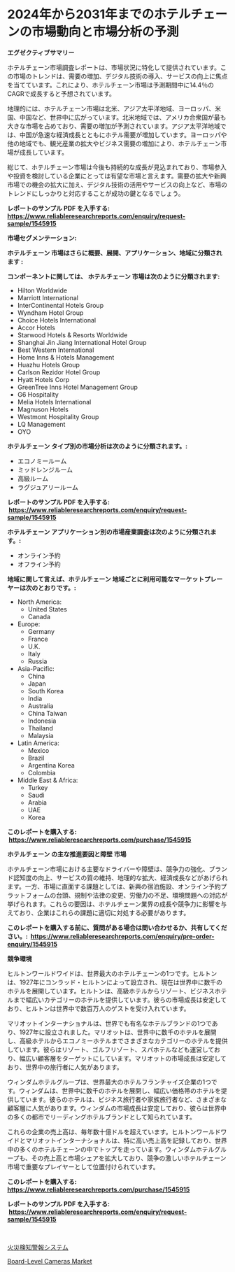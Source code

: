 <p><h1>2024年から2031年までのホテルチェーンの市場動向と市場分析の予測</h1></p><p><strong>エグゼクティブサマリー</strong></p>
<p><p>ホテルチェーン市場調査レポートは、市場状況に特化して提供されています。この市場のトレンドは、需要の増加、デジタル技術の導入、サービスの向上に焦点を当てています。これにより、ホテルチェーン市場は予測期間中に14.4％のCAGRで成長すると予想されています。</p><p>地理的には、ホテルチェーン市場は北米、アジア太平洋地域、ヨーロッパ、米国、中国など、世界中に広がっています。北米地域では、アメリカ合衆国が最も大きな市場を占めており、需要の増加が予測されています。アジア太平洋地域では、中国が急速な経済成長とともにホテル需要が増加しています。ヨーロッパや他の地域でも、観光産業の拡大やビジネス需要の増加により、ホテルチェーン市場が成長しています。</p><p>総じて、ホテルチェーン市場は今後も持続的な成長が見込まれており、市場参入や投資を検討している企業にとっては有望な市場と言えます。需要の拡大や新興市場での機会の拡大に加え、デジタル技術の活用やサービスの向上など、市場のトレンドにしっかりと対応することが成功の鍵となるでしょう。</p></p>
<p><strong>レポートのサンプル PDF を入手する: <a href="https://www.reliableresearchreports.com/enquiry/request-sample/1545915">https://www.reliableresearchreports.com/enquiry/request-sample/1545915</a></strong></p>
<p><strong>市場セグメンテーション:</strong></p>
<p><strong> ホテルチェーン 市場はさらに概要、展開、アプリケーション、地域に分類されます :</strong></p>
<p><strong>コンポーネントに関しては、 ホテルチェーン 市場は次のように分類されます: &nbsp;</strong></p>
<p><ul><li>Hilton Worldwide</li><li>Marriott International</li><li>InterContinental Hotels Group</li><li>Wyndham Hotel Group</li><li>Choice Hotels International</li><li>Accor Hotels</li><li>Starwood Hotels & Resorts Worldwide</li><li>Shanghai Jin Jiang International Hotel Group</li><li>Best Western International</li><li>Home Inns & Hotels Management</li><li>Huazhu Hotels Group</li><li>Carlson Rezidor Hotel Group</li><li>Hyatt Hotels Corp</li><li>GreenTree Inns Hotel Management Group</li><li>G6 Hospitality</li><li>Melia Hotels International</li><li>Magnuson Hotels</li><li>Westmont Hospitality Group</li><li>LQ Management</li><li>OYO</li></ul></p>
<p><strong> ホテルチェーン タイプ別の市場分析は次のように分類されます。:</strong></p>
<p><ul><li>エコノミールーム</li><li>ミッドレンジルーム</li><li>高級ルーム</li><li>ラグジュアリールーム</li></ul></p>
<p><strong>レポートのサンプル PDF を入手する: &nbsp;<a href="https://www.reliableresearchreports.com/enquiry/request-sample/1545915">https://www.reliableresearchreports.com/enquiry/request-sample/1545915</a></strong></p>
<p><strong> ホテルチェーン アプリケーション別の市場産業調査は次のように分類されます。:</strong></p>
<p><ul><li>オンライン予約</li><li>オフライン予約</li></ul></p>
<p><strong>地域に関して言えば、ホテルチェーン 地域ごとに利用可能なマーケットプレーヤーは次のとおりです。:</strong></p>
<p><ul>
    <li>
        North America:
        <ul>
            <li>United States</li>
            <li>Canada</li>
        </ul>
    </li>
    <li>
        Europe:
        <ul>
            <li>Germany</li>
            <li>France</li>
            <li>U.K.</li>
            <li>Italy</li>
            <li>Russia</li>
        </ul>
    </li>
    <li>
        Asia-Pacific:
        <ul>
            <li>China</li>
            <li>Japan</li>
            <li>South Korea</li>
            <li>India</li>
            <li>Australia</li>
            <li>China Taiwan</li>
            <li>Indonesia</li>
            <li>Thailand</li>
            <li>Malaysia</li>
        </ul>
    </li>
    <li>
        Latin America:
        <ul>
            <li>Mexico</li>
            <li>Brazil</li>
            <li>Argentina Korea</li>
            <li>Colombia</li>
        </ul>
    </li>
    <li>
        Middle East & Africa:
        <ul>
            <li>Turkey</li>
            <li>Saudi</li>
            <li>Arabia</li>
            <li>UAE</li>
            <li>Korea</li>
        </ul>
    </li>
    </ul></p>
<p><strong>このレポートを購入する: &nbsp;<a href="https://www.reliableresearchreports.com/purchase/1545915">https://www.reliableresearchreports.com/purchase/1545915</a></strong></p>
<p><strong>ホテルチェーン の主な推進要因と障壁 市場</strong></p>
<p><p>ホテルチェーン市場における主要なドライバーや障壁は、競争力の強化、ブランド認知度の向上、サービスの質の維持、地理的な拡大、経済成長などがあげられます。一方、市場に直面する課題としては、新興の宿泊施設、オンライン予約プラットフォームの台頭、規制や法律の変更、労働力の不足、環境問題への対応が挙げられます。これらの要因は、ホテルチェーン業界の成長や競争力に影響を与えており、企業はこれらの課題に適切に対処する必要があります。</p></p>
<p><strong>このレポートを購入する前に、質問がある場合は問い合わせるか、共有してください。:&nbsp; <a href="https://www.reliableresearchreports.com/enquiry/pre-order-enquiry/1545915">https://www.reliableresearchreports.com/enquiry/pre-order-enquiry/1545915</a></strong></p>
<p><strong>競争環境</strong></p>
<p><p>ヒルトンワールドワイドは、世界最大のホテルチェーンの1つです。ヒルトンは、1927年にコンラッド・ヒルトンによって設立され、現在は世界中に数千のホテルを展開しています。ヒルトンは、高級ホテルからリゾート、ビジネスホテルまで幅広いカテゴリーのホテルを提供しています。彼らの市場成長は安定しており、ヒルトンは世界中で数百万人のゲストを受け入れています。</p><p>マリオットインターナショナルは、世界でも有名なホテルブランドの1つであり、1927年に設立されました。マリオットは、世界中に数千のホテルを展開し、高級ホテルからエコノミーホテルまでさまざまなカテゴリーのホテルを提供しています。彼らはリゾート、ゴルフリゾート、スパホテルなども運営しており、幅広い顧客層をターゲットにしています。マリオットの市場成長は安定しており、世界中の旅行者に人気があります。</p><p>ウィンダムホテルグループは、世界最大のホテルフランチャイズ企業の1つです。ウィンダムは、世界中に数千のホテルを展開し、幅広い価格帯のホテルを提供しています。彼らのホテルは、ビジネス旅行者や家族旅行者など、さまざまな顧客層に人気があります。ウィンダムの市場成長は安定しており、彼らは世界中の多くの都市でリーディングホテルブランドとして知られています。</p><p>これらの企業の売上高は、毎年数十億ドルを超えています。ヒルトンワールドワイドとマリオットインターナショナルは、特に高い売上高を記録しており、世界中の多くのホテルチェーンの中でトップを走っています。ウィンダムホテルグループも、その売上高と市場シェアを拡大しており、競争の激しいホテルチェーン市場で重要なプレイヤーとして位置付けられています。</p></p>
<p><strong>このレポートを購入する: &nbsp; <a href="https://www.reliableresearchreports.com/purchase/1545915">https://www.reliableresearchreports.com/purchase/1545915</a></strong></p>
<p><strong>レポートのサンプル PDF を入手する: &nbsp;<a href="https://www.reliableresearchreports.com/enquiry/request-sample/1545915">https://www.reliableresearchreports.com/enquiry/request-sample/1545915</a></strong><strong></strong></p>
<p>&nbsp;</p>
<p><p><a href="https://github.com/one-cool-chick/Market-Research-Report-List-1/blob/main/272074213195.md">火災検知警報システム</a></p><p><a href="https://github.com/danielneavesallisons03mba/Market-Research-Report-List-1/blob/main/board-level-cameras-market.md">Board-Level Cameras Market</a></p></p>
